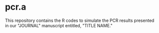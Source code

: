# pcr.a
This repository contains the R codes to simulate the PCR results presented in our "JOURNAL" manuscript entitled, "TITLE NAME."
